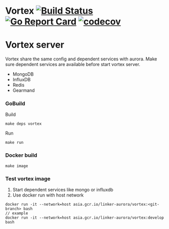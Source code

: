 Vortex [![Build Status](https://travis-ci.org/linkernetworks/vortex.svg?branch=master)](https://travis-ci.org/linkernetworks/vortex) [![Go Report Card](https://goreportcard.com/badge/github.com/linkernetworks/vortex)](https://goreportcard.com/report/github.com/linkernetworks/vortex) [![codecov](https://codecov.io/gh/linkernetworks/vortex/branch/master/graph/badge.svg)](https://codecov.io/gh/linkernetworks/vortex)
===

# Vortex server

Vortex share the same config and dependent services with aurora. Make sure dependent services are available before start vortex server.

- MongoDB
- InfluxDB
- Redis
- Gearmand

### GoBuild

Build
```
make deps vortex
```

Run
```
make run
```

### Docker build

```
make image
```

### Test vortex image

1. Start dependent services like mongo or influxdb
2. Use docker run with host network

```
docker run -it --network=host asia.gcr.io/linker-aurora/vortex:<git-branch> bash
// example
docker run -it --network=host asia.gcr.io/linker-aurora/vortex:develop bash
```
